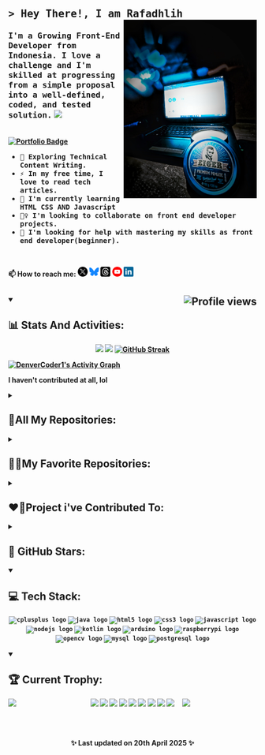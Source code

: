 <!--
**msalmanrafadhlih/msalmanrafadhlih** is a ✨ _special_ ✨ repository because its README.md (this file) appears on your GitHub profile.

Here are some ideas to get you started:

- 🔭 I’m currently working on ...,
- 🌱 I’m currently learning ...,
- 👯 I’m looking to collaborate on ...,
- 🤔 I’m looking for help with ...,
- 💬 Ask me about ...,
- 📫 How to reach me: ...,
- 😄 Pronouns: ...,
- ⚡ Fun fact: ...,

const Tquilla = {
  FavouriteLanguage: "JavaScript/TypeScript",
  OpenedIssues: 8,
  OpenedPullRequests: 71,
  TotalCommits: 1212,
  Stars: 56,
  Repositories: {
    Created: 7,
    Contributed: 25
  },
};
-->


<!-- <div id="header" align="center">
  <img src="https://media.giphy.com/media/M9gbBd9nbDrOTu1Mqx/giphy.gif" width="200"/>
</div> -->
## <samp>> Hey There!, I am <b>Rafadhlih<b> </samp> <img align="right" src="/assets/Ap.jpg" width="270" />
<!--https://media.giphy.com/media/M9gbBd9nbDrOTu1Mqx/giphy.gif-->
<h3 style="font-family: comic-sans-ms"><samp>
I'm a Growing Front-End Developer from Indonesia. I love a challenge and I'm skilled at progressing from a simple proposal into a well-defined, coded, and tested solution.</samp> <img src="https://media.giphy.com/media/WUlplcMpOCEmTGBtBW/giphy.gif" width="30"></h3><br>
<a href="" align="left"> <img src="https://img.shields.io/badge/my_portfolio-000?style=for-the-badge&logo=ko-fi&logoColor=white" alt="Portfolio Badge"/></a>
<ul>
 <li><samp>🌱 Exploring Technical Content Writing.</samp></li>
 <li><samp>⚡ In my free time, I love to read tech articles.</samp></li>
 <li><samp>🧠 I'm currently learning HTML CSS AND Javascript</samp></li>
 <li><samp>👯‍♀️ I'm looking to collaborate on front end developer projects.</samp></li>
 <li><samp>🤔 I'm looking for help with mastering my skills as front end developer(beginner).</samp></li>
</ul>
<br>
<!-- <h3 align="">
        <samp>&gt; Hey There!, I am
                <b>Tquilla</b>
        </samp>
</h3> -->

  <p align ="left"> 📫 How to reach me:
  <code><a href="https://x.com/Rafadhlih" target="_blank"><img height="20" alt="twitter" src="/assets/x.png"></a></code> 
  <code><a href="https://bsky.app/profile/msalmanrafadhlih.bsky.social" target="_blank"><img height="20" alt="bluesky" src="/assets/bluesky2.png"></a></code>
  <code><a href="https://www.threads.net/@msalmanrafadhlih" target="_blank"><img height="20" alt="threads" src="/assets/threads.png"></a></code>
  <code><a href="https://github.com/msalmanrafadhlih" target="_blank"><img height="20" alt="Youtube" src="/assets/youtube.png"></a></code>
  <code><a href="https://www.linkedin.com/in/moch-salman-al-fadhlih-298aa0208" target="_blank"><img height="20" alt="linkedin.com" src="/assets/linkedin1.png"></a></code><br>
  </p>
 
  <!--https://www.youtube.com/@Babebibobu1?sub_confirmation=1-->

<!-- Experiences -->

<!--<code><a href="https://www.linkedin.com/in/moch-salman-al-fadhlih-298aa0208" target="_blank"><img height="20" alt="twitter" src="/assets/linkedin-white.png"></a></code>
<br> -->

  <!--<h1 align="center">About Me:<img src="https://media.giphy.com/media/hvRJCLFzcasrR4ia7z/giphy.gif" width="30px"/></h1>-->
  
## <p><a href=""><img src="https://komarev.com/ghpvc/?username=msalmanrafadhlih&style=flat-square&color=blue&style=for-the-badge&abbreviated=true" alt="Profile views" align="right"/></a> </p>


<details open> 
  <summary><h2 align="left">📊 Stats And Activities:</h2></summary>
  
  <p align="center">
  <a href="https://github.com/anuraghazra/github-readme-stats"><img height="170" src="https://github-readme-stats.vercel.app/api?username=msalmanrafadhlih&count_private=true&include_all_commits=true&show_icons=true&theme=dracula&rank_icon=github" /></a>
  <a href="https://github.com/anuraghazra/github-readme-stats"><img height="170" src="https://github-readme-stats.vercel.app/api/top-langs/?username=msalmanrafadhlih&layout=compact&theme=dracula"/></a>
  <a href="https://github.com/denvercoder1/github-readme-streak-stats"><img src="https://streak-stats.demolab.com?user=msalmanrafadhlih&theme=dracula&card_height=170" alt="GitHub Streak" /></a>
  </p>

  
  <a href="https://github.com/ashutosh00710/github-readme-activity-graph"><img alt="DenverCoder1's Activity Graph" src="https://github-readme-activity-graph.vercel.app/graph/?username=msalmanrafadhlih&bg_color=1F222E&color=F8D866&line=F85D7F&point=FFFFFF&hide_border=true" /></a>
  
  <p>I haven't contributed at all, lol </p>
</details>


<details> 

  <summary><h2 align="left">📕All My Repositories:</h2></summary>

  <!-- Small repo cards https://github.com/DenverCoder1/github-readme-stats (fork of anuraghazra/github-readme-stats) -->
  <p align="center">
    <a href="https://github.com/msalmanrafadhlih/fighting-game"><img width="278" src="https://denvercoder1-github-readme-stats.vercel.app/api/pin/?username=msalmanrafadhlih&repo=fighting-game&theme=react&bg_color=1F222E&title_color=F85D7F&hide_border=true&icon_color=F8D866&show_icons=false&show_description=false" alt="flask"></a>
    <a href="https://github.com/msalmanrafadhlih/peminjaman-buku-digital"><img width="278" src="https://denvercoder1-github-readme-stats.vercel.app/api/pin/?username=msalmanrafadhlih&repo=peminjaman-buku-digital&theme=react&bg_color=1F222E&title_color=F85D7F&hide_border=true&icon_color=F8D866&show_icons=false&show_description=false" alt="flask"></a>
    <a href="https://github.com/msalmanrafadhlih/ensiklopedia-github.io"><img width="278" src="https://denvercoder1-github-readme-stats.vercel.app/api/pin/?username=msalmanrafadhlih&repo=ensiklopedia-github.io&theme=react&bg_color=1F222E&title_color=F85D7F&hide_border=true&icon_color=F8D866&show_icons=false&show_description=false" alt="flask"></a>
    <a href="https://github.com/msalmanrafadhlih/nutrition-label"><img width="278" src="https://denvercoder1-github-readme-stats.vercel.app/api/pin/?username=msalmanrafadhlih&repo=nutrition-label&theme=react&bg_color=1F222E&title_color=F85D7F&hide_border=true&icon_color=F8D866&show_icons=false&show_description=false" alt="flask"></a>
    <a href="https://github.com/msalmanrafadhlih/tell-me-about-you"><img width="278" src="https://denvercoder1-github-readme-stats.vercel.app/api/pin/?username=msalmanrafadhlih&repo=tell-me-about-you&theme=react&bg_color=1F222E&title_color=F85D7F&hide_border=true&icon_color=F8D866&show_icons=false&show_description=false" alt="flask"></a>
    <a href="https://github.com/msalmanrafadhlih/html-css-quiz"><img width="278" src="https://denvercoder1-github-readme-stats.vercel.app/api/pin/?username=msalmanrafadhlih&repo=html-css-quiz&theme=react&bg_color=1F222E&title_color=F85D7F&hide_border=true&icon_color=F8D866&show_icons=false&show_description=false" alt="flask"></a>
    <a href="https://github.com/msalmanrafadhlih/CSS-Color-Markers"><img width="278" src="https://denvercoder1-github-readme-stats.vercel.app/api/pin/?username=msalmanrafadhlih&repo=CSS-Color-Markers&theme=react&bg_color=1F222E&title_color=F85D7F&hide_border=true&icon_color=F8D866&show_icons=false&show_description=false" alt="flask"></a>
    <a href="https://github.com/msalmanrafadhlih/tribute-page"><img width="278" src="https://denvercoder1-github-readme-stats.vercel.app/api/pin/?username=msalmanrafadhlih&repo=tribute-page&theme=react&bg_color=1F222E&title_color=F85D7F&hide_border=true&icon_color=F8D866&show_icons=false&show_description=false" alt="flask"></a>
    <a href="https://github.com/msalmanrafadhlih/CSS-table-balance-sheet"><img width="278" src="https://denvercoder1-github-readme-stats.vercel.app/api/pin/?username=msalmanrafadhlih&repo=CSS-table-balance-sheet&theme=react&bg_color=1F222E&title_color=F85D7F&hide_border=true&icon_color=F8D866&show_icons=false&show_description=false" alt="flask"></a>
    <a href="https://github.com/msalmanrafadhlih/piano"><img width="278" src="https://denvercoder1-github-readme-stats.vercel.app/api/pin/?username=msalmanrafadhlih&repo=piano&theme=react&bg_color=1F222E&title_color=F85D7F&hide_border=true&icon_color=F8D866&show_icons=false&show_description=false" alt="flask"></a>
    <a href="https://github.com/msalmanrafadhlih/css-cat-painting"><img width="278" src="https://denvercoder1-github-readme-stats.vercel.app/api/pin/?username=msalmanrafadhlih&repo=css-cat-painting&theme=react&bg_color=1F222E&title_color=F85D7F&hide_border=true&icon_color=F8D866&show_icons=false&show_description=false" alt="flask"></a>
    <a href="https://github.com/msalmanrafadhlih/WebStore"><img width="278" src="https://denvercoder1-github-readme-stats.vercel.app/api/pin/?username=msalmanrafadhlih&repo=WebStore&theme=react&bg_color=1F222E&title_color=F85D7F&hide_border=true&icon_color=F8D866&show_icons=false&show_description=false" alt="flask"></a>

  </p>

  <p align="center">
    <a href="https://github.com/msalmanrafadhlih?tab=repositories">
      <img src="https://readme-typing-svg.demolab.com/?lines=-->%20Click%20Here%20for%20All%20My%20Repositories%20<--&font=Fira%20Code&center=true&width=500&height=45&color=f75c7e&vCenter=true&pause=1000&size=22" /></a>
  </p>
</details>

<details> 

  <summary><h2 align="left">👨‍💻My Favorite Repositories:</h2></summary>

  <p align="center">
  <a href="https://github.com/EbookFoundation/free-programming-books">
  <img height="130" align="center" src="https://github-readme-stats.vercel.app/api/pin/?username=EbookFoundation&repo=free-programming-books&theme=dracula&description_lines_count=3" />
  </a>
  <a href="https://github.com/freeCodeCamp/freeCodeCamp">
  <img height="130" align="center" src="https://github-readme-stats.vercel.app/api/pin/?username=freeCodeCamp&repo=freeCodeCamp&show_owner=true&theme=dracula&description_lines_count=3" /></a>
  </p>
</details>


<details> 
  <summary><h2 align="left">❤️‍🔥Project i've Contributed To: </h2></summary>
  <p align="center">
    <a href="https://github.com/TQ-Chatting-Ai/DiscordBot">
  <img height="130" align="center" src="https://github-readme-stats.vercel.app/api/pin/?username=msalmanrafadhlih&repo=DiscordBot&theme=dracula&description_lines_count=3" /></a>
  </p>
</details>

<!-- add -->

<details> 
  <summary><h2 align="left">🌠 GitHub Stars: </h2></summary>
  <p align="center">
  <a href="https://github.com/mihonapp/mihon">
  <img width="278" align="center" src="https://github-readme-stats.vercel.app/api/pin/?username=mihonapp&repo=mihon&show_owner=true&theme=dracula&description_lines_count=3" /></a>
  <a href="https://github.com/mifi/lossless-cut">
  <img width="278" align="center" src="https://github-readme-stats.vercel.app/api/pin/?username=mifi&repo=lossless-cut&show_owner=true&theme=dracula&description_lines_count=3" /></a>
  <a href="https://github.com/ReVanced/revanced-manager">
  <img width="278" align="center" src="https://github-readme-stats.vercel.app/api/pin/?username=ReVanced&repo=revanced-manager&show_owner=true&theme=dracula&description_lines_count=3" /></a>
  <a href="https://github.com/EvanLi/Github-Ranking">
  <img width="278" align="center" src="https://github-readme-stats.vercel.app/api/pin/?username=EvanLi&repo=Github-Ranking&show_owner=true&theme=dracula&description_lines_count=3" /></a>
  <a href="https://github.com/drknzz/GitHub-Achievements">
  <img width="278" align="center" src="https://github-readme-stats.vercel.app/api/pin/?username=drknzz&repo=GitHub-Achievements&show_owner=true&theme=dracula&description_lines_count=3" /></a>
  </p>
</details>

<!-- Control "p" -->

<details open> 
  <summary><h2 align="left">💻 Tech Stack:</h2></summary>
  <p align="center">
  <code><img src="https://cdn.jsdelivr.net/gh/devicons/devicon/icons/cplusplus/cplusplus-original.svg" height="50" alt="cplusplus logo"/></code>
  <code><img src="https://cdn.jsdelivr.net/gh/devicons/devicon/icons/java/java-original.svg" height="50" alt="java logo"  /></code>
  <code><img src="https://cdn.jsdelivr.net/gh/devicons/devicon/icons/html5/html5-original.svg" height="50" alt="html5 logo"  /></code>
  <code><img src="https://cdn.jsdelivr.net/gh/devicons/devicon/icons/css3/css3-original.svg" height="50" alt="css3 logo"  /></code>
  <code><img src="https://cdn.jsdelivr.net/gh/devicons/devicon/icons/javascript/javascript-original.svg" height="50" alt="javascript logo"  /></code>
  <code><img src="https://cdn.jsdelivr.net/gh/devicons/devicon/icons/nodejs/nodejs-original.svg" height="50" alt="nodejs logo"  /></code>
  <code><img src="https://cdn.jsdelivr.net/gh/devicons/devicon/icons/kotlin/kotlin-original.svg" height="50" alt="kotlin logo"  /></code>
  <code><img src="https://cdn.jsdelivr.net/gh/devicons/devicon/icons/arduino/arduino-original.svg" height="50" alt="arduino logo"  /></code>
  <code><img src="https://cdn.jsdelivr.net/gh/devicons/devicon/icons/raspberrypi/raspberrypi-original.svg" height="50" alt="raspberrypi logo"  /></code>
  <code><img src="https://cdn.jsdelivr.net/gh/devicons/devicon/icons/opencv/opencv-original.svg" height="50" alt="opencv logo"  /></code>
  <code><img src="https://cdn.jsdelivr.net/gh/devicons/devicon/icons/mysql/mysql-original.svg" height="50" alt="mysql logo"  /></code>
  <code><img src="https://cdn.jsdelivr.net/gh/devicons/devicon/icons/postgresql/postgresql-original.svg" height="50" alt="postgresql logo"  /></code>
  </p>
</details>

<details open> 
  <summary><h2 align="left">🏆 Current Trophy: </h2></summary>
      <img align="left" src="https://user-images.githubusercontent.com/65187002/144930161-2f783401-8d27-4fdf-a2f7-cc0ba32f1f1f.gif" width="30%" style="display:inline;"><img align="right" src="https://user-images.githubusercontent.com/65187002/144930161-2f783401-8d27-4fdf-a2f7-cc0ba32f1f1f.gif" width="30%" style="display:inline;">
<!--   GitHub Trophy https://github.com/ryo-ma/github-profile-trophy?tab=readme-ov-file#apply-theme -->
  <p align="center">
    <a href="https://github.com/ryo-ma/github-profile-trophy"><img width="80" src="https://github-profile-trophy.vercel.app/?username=msalmanrafadhlih&rank=-B,-C,-?&column=1&margin-w=1&no-frame=true&margin-h=15&no-bg=true&theme=dracula&title=Commits"/></a>
    <a href=""><img width="80" src="https://github-profile-trophy.vercel.app/?username=msalmanrafadhlih&rank=-B,-C,-?&column=1&margin-w=1&no-frame=true&margin-h=15&no-bg=true&theme=dracula&title=PullRequest"/></a>
    <a href=""><img width="80" src="https://github-profile-trophy.vercel.app/?username=msalmanrafadhlih&rank=-B,-C,-?&column=1&title=Reviews&margin-w=1&no-frame=true&margin-h=15&no-bg=true&theme=dracula"/></a>
    <a href=""><img width="80" src="https://github-profile-trophy.vercel.app/?username=msalmanrafadhlih&rank=-B,-C,-?&column=1&margin-w=1&no-frame=true&margin-h=15&no-bg=true&theme=dracula&title=Stars"/></a>
    <a href=""><img width="80" src="https://github-profile-trophy.vercel.app/?username=msalmanrafadhlih&rank=-B,-C,-?&column=1&margin-w=1&no-frame=true&margin-h=15&no-bg=true&theme=dracula&title=Repositories"/></a>
    <a href=""><img width="80" src="https://github-profile-trophy.vercel.app/?username=msalmanrafadhlih&rank=-B,-C,-?&column=1&margin-w=1&no-frame=true&margin-h=15&no-bg=true&theme=dracula&title=Followers"/></a>
    <a href=""><img width="80" src="https://github-profile-trophy.vercel.app/?username=msalmanrafadhlih&rank=-B,-C,-?&column=1&margin-w=1&no-frame=true&margin-h=15&no-bg=true&theme=dracula&title=Experiences"/></a>
    <a href=""><img width="80" src="https://github-profile-trophy.vercel.app/?username=msalmanrafadhlih&rank=-B,-C,-?&column=1&margin-w=1&no-frame=true&margin-h=15&no-bg=true&theme=dracula&title=Issues"/></a>
    <a href=""><img width="335" src="https://github-profile-trophy.vercel.app/?username=msalmanrafadhlih&title=-Commits,-Repositories,-Reviews,-Stars,-Folowers,-Experiences,-Issues,-PullRequest&column=4&margin-w=1&no-frame=true&margin-h=15&no-bg=true&theme=dracula&"/></a>
  </p>
</details><br><br>
<!-- Last updated on Sun Apr 20 2025 12:34:25 GMT+0000 (Coordinated Universal Time) ;-;-->

<p align="center">✨ Last updated on 20th April 2025 ✨</p><br>